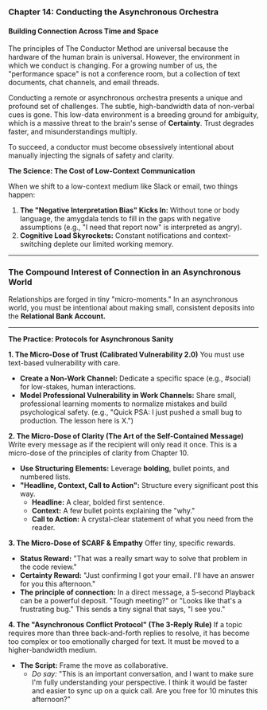 ### **Chapter 14: Conducting the Asynchronous Orchestra**
#### Building Connection Across Time and Space

The principles of The Conductor Method are universal because the hardware of the human brain is universal. However, the environment in which we conduct is changing. For a growing number of us, the "performance space" is not a conference room, but a collection of text documents, chat channels, and email threads.

Conducting a remote or asynchronous orchestra presents a unique and profound set of challenges. The subtle, high-bandwidth data of non-verbal cues is gone. This low-data environment is a breeding ground for ambiguity, which is a massive threat to the brain's sense of **Certainty**. Trust degrades faster, and misunderstandings multiply.

To succeed, a conductor must become obsessively intentional about manually injecting the signals of safety and clarity.

**The Science: The Cost of Low-Context Communication**

When we shift to a low-context medium like Slack or email, two things happen:

1.  **The "Negative Interpretation Bias" Kicks In:** Without tone or body language, the amygdala tends to fill in the gaps with negative assumptions (e.g., "I need that report now" is interpreted as angry).
2.  **Cognitive Load Skyrockets:** Constant notifications and context-switching deplete our limited working memory.

---
### **The Compound Interest of Connection in an Asynchronous World**

Relationships are forged in tiny "micro-moments." In an asynchronous world, you must be intentional about making small, consistent deposits into the **Relational Bank Account.**

---

**The Practice: Protocols for Asynchronous Sanity**

**1. The Micro-Dose of Trust (Calibrated Vulnerability 2.0)**
You must use text-based vulnerability with care.
*   **Create a Non-Work Channel:** Dedicate a specific space (e.g., #social) for low-stakes, human interactions.
*   **Model Professional Vulnerability in Work Channels:** Share small, professional learning moments to normalize mistakes and build psychological safety. (e.g., "Quick PSA: I just pushed a small bug to production. The lesson here is X.")

**2. The Micro-Dose of Clarity (The Art of the Self-Contained Message)**
Write every message as if the recipient will only read it once. This is a micro-dose of the principles of clarity from Chapter 10.
*   **Use Structuring Elements:** Leverage **bolding**, bullet points, and numbered lists.
*   **"Headline, Context, Call to Action":** Structure every significant post this way.
    *   **Headline:** A clear, bolded first sentence.
    *   **Context:** A few bullet points explaining the "why."
    *   **Call to Action:** A crystal-clear statement of what you need from the reader.

**3. The Micro-Dose of SCARF & Empathy**
Offer tiny, specific rewards.
*   **Status Reward:** "That was a really smart way to solve that problem in the code review."
*   **Certainty Reward:** "Just confirming I got your email. I'll have an answer for you this afternoon."
*   **The principle of connection:** In a direct message, a 5-second Playback can be a powerful deposit. "Tough meeting?" or "Looks like that's a frustrating bug." This sends a tiny signal that says, "I see you."

**4. The "Asynchronous Conflict Protocol" (The 3-Reply Rule)**
If a topic requires more than three back-and-forth replies to resolve, it has become too complex or too emotionally charged for text. It must be moved to a higher-bandwidth medium.

*   **The Script:** Frame the move as collaborative.
    *   *Do say:* "This is an important conversation, and I want to make sure I'm fully understanding your perspective. I think it would be faster and easier to sync up on a quick call. Are you free for 10 minutes this afternoon?"
      